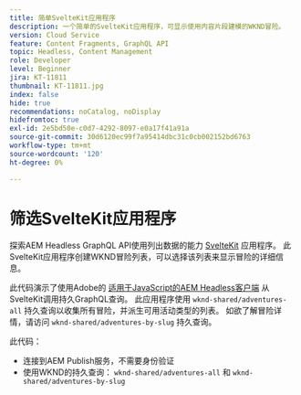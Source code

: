 ```yaml
---
title: 简单SvelteKit应用程序
description: 一个简单的SvelteKit应用程序，可显示使用内容片段建模的WKND冒险。
version: Cloud Service
feature: Content Fragments, GraphQL API
topic: Headless, Content Management
role: Developer
level: Beginner
jira: KT-11811
thumbnail: KT-11811.jpg
index: false
hide: true
recommendations: noCatalog, noDisplay
hidefromtoc: true
exl-id: 2e5bd50e-c0d7-4292-8097-e0a17f41a91a
source-git-commit: 30d6120ec99f7a95414dbc31c0cb002152bd6763
workflow-type: tm+mt
source-wordcount: '120'
ht-degree: 0%

---
```


# 筛选SvelteKit应用程序

探索AEM Headless GraphQL API使用列出数据的能力 [SvelteKit](https://kit.svelte.dev/) 应用程序。 此SvelteKit应用程序创建WKND冒险列表，可以选择该列表来显示冒险的详细信息。

此代码演示了使用Adobe的 [适用于JavaScript的AEM Headless客户端](https://github.com/adobe/aem-headless-client-js/blob/main/api-reference.md) 从SvelteKit调用持久GraphQL查询。 此应用程序使用 `wknd-shared/adventures-all` 持久查询以收集所有冒险，并派生可用活动类型的列表。 如欲了解冒险详情，请访问 `wknd-shared/adventures-by-slug` 持久查询。

此代码：

+ 连接到AEM Publish服务，不需要身份验证
+ 使用WKND的持久查询： `wknd-shared/adventures-all` 和 `wknd-shared/adventures-by-slug`
